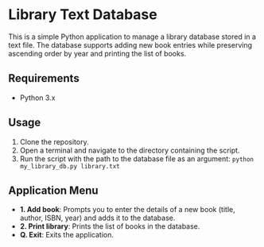 # Library Text Database

This is a simple Python application to manage a library database stored in a text file. The database supports adding new book entries while preserving ascending order by year and printing the list of books.

## Requirements
- Python 3.x

## Usage
1. Clone the repository.
2. Open a terminal and navigate to the directory containing the script.
3. Run the script with the path to the database file as an argument: `python my_library_db.py library.txt`

## Application Menu
- **1. Add book**: Prompts you to enter the details of a new book (title, author, ISBN, year) and adds it to the database.
- **2. Print library**: Prints the list of books in the database.
- **Q. Exit**: Exits the application.
